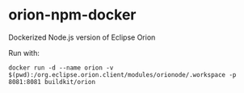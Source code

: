 # orion-npm-docker
Dockerized Node.js version of Eclipse Orion

Run with:
```
docker run -d --name orion -v $(pwd):/org.eclipse.orion.client/modules/orionode/.workspace -p 8081:8081 buildkit/orion
```
